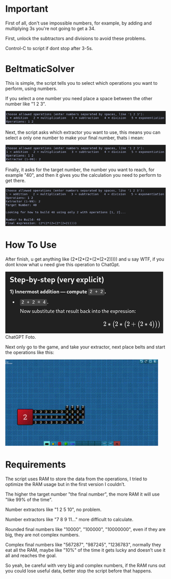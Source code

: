 # Important

First of all, don't use impossible numbers, for example, by adding and multiplying 3s you're not going to get a 34.

First, unlock the subtractors and divisions to avoid these problems.

Control-C to script if dont stop after 3-5s.

# BeltmaticSolver

This is simple, the script tells you to select which operations you want to perform, using numbers.

If you select a one number you need place a space between the other number like "1 2 3".

![Foto1](PicsandGifs/Foto11.png)

Next, the script asks which extractor you want to use, this means you can select a only one number to make your final number, thats i mean:

![Foto2](PicsandGifs/Foto22.png)

Finally, it asks for the target number, the number you want to reach, for example "40", and then it gives you the calculation you need to perform to get there.

![Foto3](PicsandGifs/Foto33.png)

# How To Use

After finish, u get anything like (2*(2*(2+(2*(2+2))))) and u say WTF, if you dont know what u need give this operation to ChatGpt.

![Foto5](PicsandGifs/Foto5.png) ChatGPT Foto.

Next only go to the game, and take your extractor, next place belts and start the operations like this:

![Gif1](PicsandGifs/GIF11.gif)

# Requirements

The script uses RAM to store the data from the operations, I tried to optimize the RAM usage but in the first version I couldn’t.

The higher the target number "the final number", the more RAM it will use "like 99% of the time".

Number extractors like "1 2 5 10", no problem.

Number extractors like "7 8 9 11..." more difficult to calculate.

Rounded final numbers like "10000", "100000", "10000000", even if they are big, they are not complex numbers.

Complex final numbers like "567287", "987245", "1236783", normally they eat all the RAM, maybe like "10%" of the time it gets lucky and doesn’t use it all and reaches the goal.

So yeah, be careful with very big and complex numbers, if the RAM runs out you could lose useful data, better stop the script before that happens.

